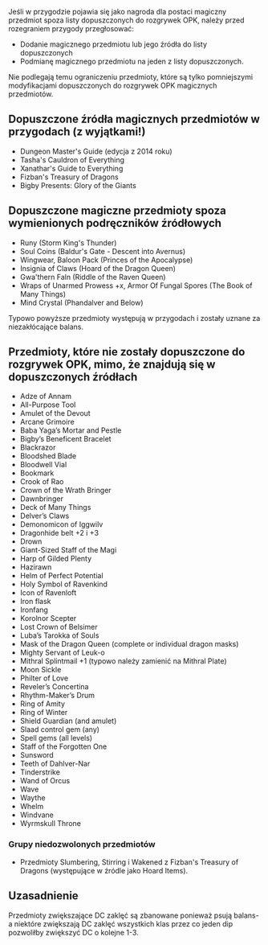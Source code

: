 Jeśli w przygodzie pojawia się jako nagroda dla postaci magiczny przedmiot spoza listy dopuszczonych do rozgrywek OPK, należy przed rozegraniem przygody przegłosować: 
- Dodanie magicznego przedmiotu lub jego źródła do listy dopuszczonych
- Podmianę magicznego przedmiotu na jeden z listy dopuszczonych.
  
Nie podlegają temu ograniczeniu przedmioty, które są tylko pomniejszymi modyfikacjami dopuszczonych do rozgrywek OPK magicznych przedmiotów.

## Dopuszczone źródła magicznych przedmiotów w przygodach (z wyjątkami!)
- Dungeon Master's Guide (edycja z 2014 roku)
- Tasha's Cauldron of Everything 
- Xanathar's Guide to Everything
- Fizban's Treasury of Dragons 
- Bigby Presents: Glory of the Giants 

## Dopuszczone magiczne przedmioty spoza wymienionych podręczników źródłowych
- Runy (Storm King's Thunder) 
- Soul Coins (Baldur's Gate - Descent into Avernus)
- Wingwear, Baloon Pack (Princes of the Apocalypse)
- Insignia of Claws (Hoard of the Dragon Queen)
- Gwa'thern Faln (Riddle of the Raven Queen)
- Wraps of Unarmed Prowess +x, Armor Of Fungal Spores (The Book of Many Things)
- Mind Crystal (Phandalver and Below)

Typowo powyższe przedmioty występują w przygodach i zostały uznane za niezakłócające balans. 

## Przedmioty, które nie zostały dopuszczone do rozgrywek OPK, mimo, że znajdują się w dopuszczonych źródłach

- Adze of Annam
- All-Purpose Tool
- Amulet of the Devout
- Arcane Grimoire
- Baba Yaga’s Mortar and Pestle
- Bigby’s Beneficent Bracelet
- Blackrazor
- Bloodshed Blade
- Bloodwell Vial
- Bookmark
- Crook of Rao
- Crown of the Wrath Bringer
- Dawnbringer
- Deck of Many Things
- Delver’s Claws
- Demonomicon of Iggwilv
- Dragonhide belt +2 i +3
- Drown
- Giant-Sized Staff of the Magi
- Harp of Gilded Plenty
- Hazirawn
- Helm of Perfect Potential
- Holy Symbol of Ravenkind
- Icon of Ravenloft
- Iron flask
- Ironfang
- Korolnor Scepter
- Lost Crown of Belsimer
- Luba’s Tarokka of Souls
- Mask of the Dragon Queen (complete or individual dragon masks)
- Mighty Servant of Leuk-o
- Mithral Splintmail +1 (typowo należy zamienić na Mithral Plate)
- Moon Sickle
- Philter of Love
- Reveler’s Concertina
- Rhythm-Maker’s Drum
- Ring of Amity
- Ring of Winter
- Shield Guardian (and amulet)
- Slaad control gem (any)
- Spell gems (all levels)
- Staff of the Forgotten One
- Sunsword
- Teeth of Dahlver-Nar
- Tinderstrike
- Wand of Orcus
- Wave
- Waythe
- Whelm
- Windvane
- Wyrmskull Throne

### Grupy niedozwolonych przedmiotów
- Przedmioty Slumbering, Stirring i Wakened z Fizban's Treasury of Dragons (występujące w źródle jako Hoard Items).


## Uzasadnienie
Przedmioty zwiększające DC zaklęć są zbanowane ponieważ psują balans- a niektóre zwiększają DC zaklęć wszystkich klas przez co jeden dip pozwoliłby zwiększyć DC o kolejne 1-3. 
